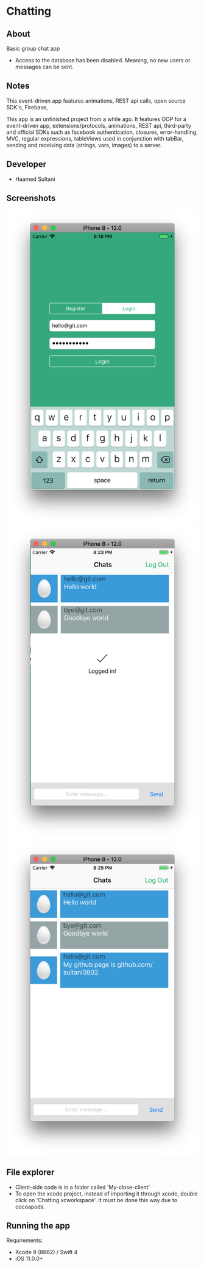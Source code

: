 # Chatting

## About
Basic group chat app
- Access to the database has been disabled. Meaning, no new users or messages can be sent.

## Notes
This event-driven app features animations, REST api calls, open source SDK's, Firebase, 

This app is an unfinished project from a while ago. It features OOP for a event-driven app, extensions/protocols, animations, REST api, third-party and official SDKs such as facebook authentication, closures, error-handling, MVC, regular expressions, tableViews used in conjunction with tabBar,  sending and receiving data (strings, vars, images) to a server.

## Developer
- Haamed Sultani

## Screenshots
![Login page](/loginscreen.png)
![Logged in HUD](/chatscreen.png)
![Chat log](/messages.png)

## File explorer
- Client-side code is in a folder called 'My-close-client'
- To open the xcode project, instead of importing it through xcode, double click on 'Chatting.xcworkspace'. It must be done this way due to cocoapods.


## Running the app
Requirements:
- Xcode 9 (8B62) / Swift 4
- iOS 11.0.0+

